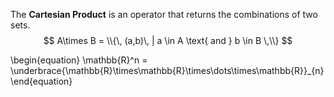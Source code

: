 The **Cartesian Product** is an operator that returns the combinations of two sets.
$$
A\times B = \\{\, (a,b)\, | a \in A \text{ and } b \in B \,\\}
$$

\begin{equation}
\mathbb{R}^n = \underbrace{\mathbb{R}\times\mathbb{R}\times\dots\times\mathbb{R}}_{n}
\end{equation}